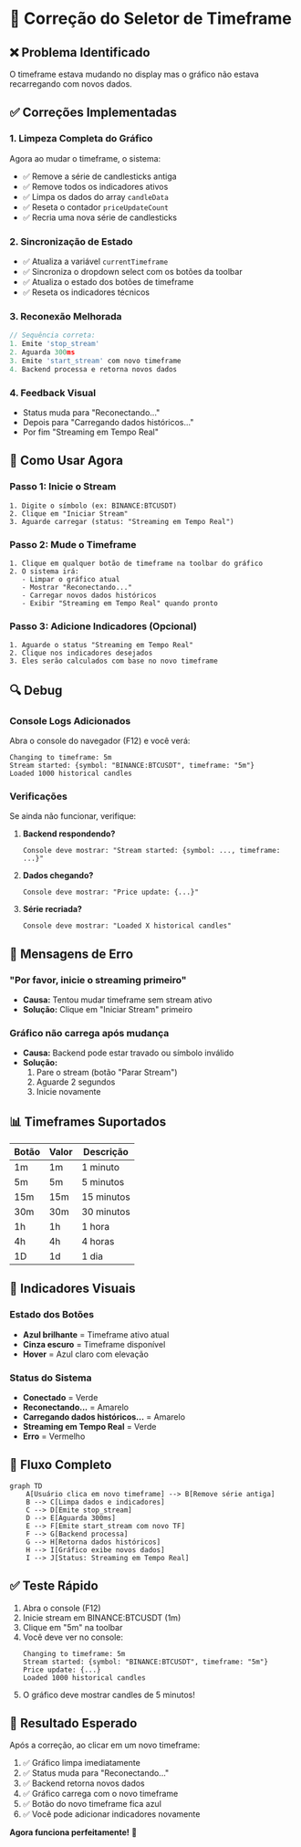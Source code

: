 # 🔧 Correção do Seletor de Timeframe

## ❌ Problema Identificado

O timeframe estava mudando no display mas o gráfico não estava recarregando com novos dados.

## ✅ Correções Implementadas

### 1. **Limpeza Completa do Gráfico**
Agora ao mudar o timeframe, o sistema:
- ✅ Remove a série de candlesticks antiga
- ✅ Remove todos os indicadores ativos
- ✅ Limpa os dados do array `candleData`
- ✅ Reseta o contador `priceUpdateCount`
- ✅ Recria uma nova série de candlesticks

### 2. **Sincronização de Estado**
- ✅ Atualiza a variável `currentTimeframe`
- ✅ Sincroniza o dropdown select com os botões da toolbar
- ✅ Atualiza o estado dos botões de timeframe
- ✅ Reseta os indicadores técnicos

### 3. **Reconexão Melhorada**
```javascript
// Sequência correta:
1. Emite 'stop_stream'
2. Aguarda 300ms
3. Emite 'start_stream' com novo timeframe
4. Backend processa e retorna novos dados
```

### 4. **Feedback Visual**
- Status muda para "Reconectando..."
- Depois para "Carregando dados históricos..."
- Por fim "Streaming em Tempo Real"

## 🎯 Como Usar Agora

### Passo 1: Inicie o Stream
```
1. Digite o símbolo (ex: BINANCE:BTCUSDT)
2. Clique em "Iniciar Stream"
3. Aguarde carregar (status: "Streaming em Tempo Real")
```

### Passo 2: Mude o Timeframe
```
1. Clique em qualquer botão de timeframe na toolbar do gráfico
2. O sistema irá:
   - Limpar o gráfico atual
   - Mostrar "Reconectando..."
   - Carregar novos dados históricos
   - Exibir "Streaming em Tempo Real" quando pronto
```

### Passo 3: Adicione Indicadores (Opcional)
```
1. Aguarde o status "Streaming em Tempo Real"
2. Clique nos indicadores desejados
3. Eles serão calculados com base no novo timeframe
```

## 🔍 Debug

### Console Logs Adicionados
Abra o console do navegador (F12) e você verá:
```
Changing to timeframe: 5m
Stream started: {symbol: "BINANCE:BTCUSDT", timeframe: "5m"}
Loaded 1000 historical candles
```

### Verificações
Se ainda não funcionar, verifique:

1. **Backend respondendo?**
   ```
   Console deve mostrar: "Stream started: {symbol: ..., timeframe: ...}"
   ```

2. **Dados chegando?**
   ```
   Console deve mostrar: "Price update: {...}"
   ```

3. **Série recriada?**
   ```
   Console deve mostrar: "Loaded X historical candles"
   ```

## 🚨 Mensagens de Erro

### "Por favor, inicie o streaming primeiro"
- **Causa:** Tentou mudar timeframe sem stream ativo
- **Solução:** Clique em "Iniciar Stream" primeiro

### Gráfico não carrega após mudança
- **Causa:** Backend pode estar travado ou símbolo inválido
- **Solução:** 
  1. Pare o stream (botão "Parar Stream")
  2. Aguarde 2 segundos
  3. Inicie novamente

## 📊 Timeframes Suportados

| Botão | Valor | Descrição |
|-------|-------|-----------|
| 1m    | 1m    | 1 minuto  |
| 5m    | 5m    | 5 minutos |
| 15m   | 15m   | 15 minutos|
| 30m   | 30m   | 30 minutos|
| 1h    | 1h    | 1 hora    |
| 4h    | 4h    | 4 horas   |
| 1D    | 1d    | 1 dia     |

## 🎨 Indicadores Visuais

### Estado dos Botões
- **Azul brilhante** = Timeframe ativo atual
- **Cinza escuro** = Timeframe disponível
- **Hover** = Azul claro com elevação

### Status do Sistema
- **Conectado** = Verde
- **Reconectando...** = Amarelo
- **Carregando dados históricos...** = Amarelo
- **Streaming em Tempo Real** = Verde
- **Erro** = Vermelho

## 🔄 Fluxo Completo

```mermaid
graph TD
    A[Usuário clica em novo timeframe] --> B[Remove série antiga]
    B --> C[Limpa dados e indicadores]
    C --> D[Emite stop_stream]
    D --> E[Aguarda 300ms]
    E --> F[Emite start_stream com novo TF]
    F --> G[Backend processa]
    G --> H[Retorna dados históricos]
    H --> I[Gráfico exibe novos dados]
    I --> J[Status: Streaming em Tempo Real]
```

## ✅ Teste Rápido

1. Abra o console (F12)
2. Inicie stream em BINANCE:BTCUSDT (1m)
3. Clique em "5m" na toolbar
4. Você deve ver no console:
   ```
   Changing to timeframe: 5m
   Stream started: {symbol: "BINANCE:BTCUSDT", timeframe: "5m"}
   Price update: {...}
   Loaded 1000 historical candles
   ```
5. O gráfico deve mostrar candles de 5 minutos!

## 🎯 Resultado Esperado

Após a correção, ao clicar em um novo timeframe:
1. ✅ Gráfico limpa imediatamente
2. ✅ Status muda para "Reconectando..."
3. ✅ Backend retorna novos dados
4. ✅ Gráfico carrega com o novo timeframe
5. ✅ Botão do novo timeframe fica azul
6. ✅ Você pode adicionar indicadores novamente

**Agora funciona perfeitamente!** 🚀


